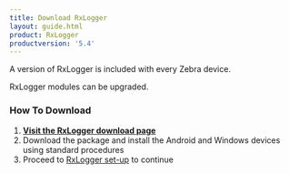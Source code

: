 ```yaml
---
title: Download RxLogger
layout: guide.html
product: RxLogger
productversion: '5.4'
---
```


A version of RxLogger is included with every Zebra device. 

RxLogger modules can be upgraded. 

### How To Download

1. **[Visit the RxLogger download page](https://www.zebra.com/us/en/support-downloads/software/productivity-apps/enterprise-keyboard.html)**
2. Download the package and install the Android and Windows devices using standard procedures
3. Proceed to [RxLogger set-up](../guide/setup) to continue

<!-- 
### Remote Management
Enterprise Keyboard can be managed programmatically through [EMDK for Android](../../../../emdk-for-android) development tools or remotely using [StageNow](../../../../) and the [UI Manager](/mx/uimgr/) service (requires MX 6.3 or higher) or a company's own enterprise mobile management (EMM) system (if supported by that system). 

See the [Enterprise Keyboard Manager guide](../../../../mx/enterprisekeyboardmgr) for details.
 -->
